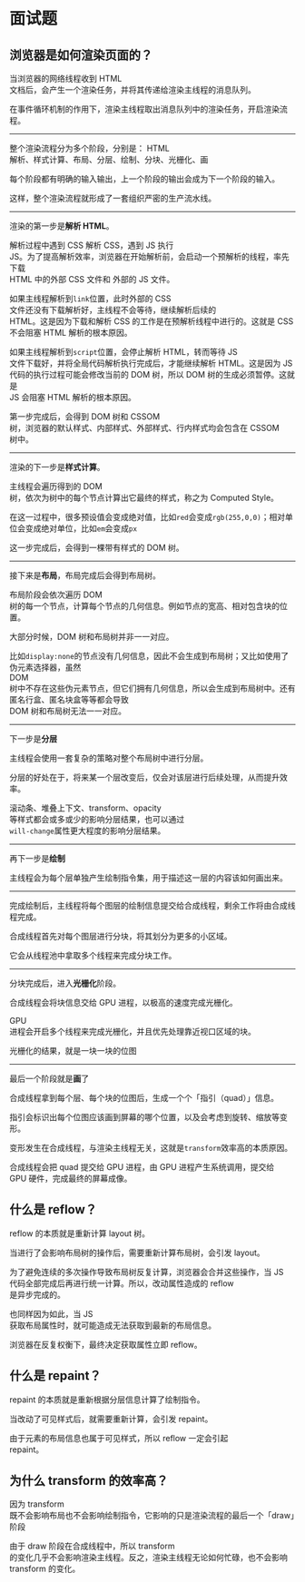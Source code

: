 # 面试题

## 浏览器是如何渲染页面的？

当浏览器的网络线程收到 HTML  
文档后，会产生一个渲染任务，并将其传递给渲染主线程的消息队列。  

在事件循环机制的作用下，渲染主线程取出消息队列中的渲染任务，开启渲染流程。

---

整个渲染流程分为多个阶段，分别是： HTML  
解析、样式计算、布局、分层、绘制、分块、光栅化、画  

每个阶段都有明确的输入输出，上一个阶段的输出会成为下一个阶段的输入。

这样，整个渲染流程就形成了一套组织严密的生产流水线。

---

渲染的第一步是**解析 HTML**。

解析过程中遇到 CSS 解析 CSS，遇到 JS 执行  
JS。为了提高解析效率，浏览器在开始解析前，会启动一个预解析的线程，率先下载  
HTML 中的外部 CSS 文件和 外部的 JS 文件。  

如果主线程解析到`link`位置，此时外部的 CSS  
文件还没有下载解析好，主线程不会等待，继续解析后续的  
HTML。这是因为下载和解析 CSS 的工作是在预解析线程中进行的。这就是 CSS  
不会阻塞 HTML 解析的根本原因。  

如果主线程解析到`script`位置，会停止解析 HTML，转而等待 JS  
文件下载好，并将全局代码解析执行完成后，才能继续解析 HTML。这是因为 JS  
代码的执行过程可能会修改当前的 DOM 树，所以 DOM 树的生成必须暂停。这就是  
JS 会阻塞 HTML 解析的根本原因。  

第一步完成后，会得到 DOM 树和 CSSOM  
树，浏览器的默认样式、内部样式、外部样式、行内样式均会包含在 CSSOM  
树中。  

---

渲染的下一步是**样式计算**。

主线程会遍历得到的 DOM  
树，依次为树中的每个节点计算出它最终的样式，称之为 Computed Style。  

在这一过程中，很多预设值会变成绝对值，比如`red`会变成`rgb(255,0,0)`；相对单位会变成绝对单位，比如`em`会变成`px`

这一步完成后，会得到一棵带有样式的 DOM 树。

---

接下来是**布局**，布局完成后会得到布局树。

布局阶段会依次遍历 DOM  
树的每一个节点，计算每个节点的几何信息。例如节点的宽高、相对包含块的位置。  

大部分时候，DOM 树和布局树并非一一对应。

比如`display:none`的节点没有几何信息，因此不会生成到布局树；又比如使用了伪元素选择器，虽然  
DOM  
树中不存在这些伪元素节点，但它们拥有几何信息，所以会生成到布局树中。还有匿名行盒、匿名块盒等等都会导致  
DOM 树和布局树无法一一对应。  

---

下一步是**分层**

主线程会使用一套复杂的策略对整个布局树中进行分层。

分层的好处在于，将来某一个层改变后，仅会对该层进行后续处理，从而提升效率。

滚动条、堆叠上下文、transform、opacity  
等样式都会或多或少的影响分层结果，也可以通过  
`will-change`属性更大程度的影响分层结果。

---

再下一步是**绘制**

主线程会为每个层单独产生绘制指令集，用于描述这一层的内容该如何画出来。

---

完成绘制后，主线程将每个图层的绘制信息提交给合成线程，剩余工作将由合成线程完成。

合成线程首先对每个图层进行分块，将其划分为更多的小区域。

它会从线程池中拿取多个线程来完成分块工作。

---

分块完成后，进入**光栅化**阶段。

合成线程会将块信息交给 GPU 进程，以极高的速度完成光栅化。

GPU  
进程会开启多个线程来完成光栅化，并且优先处理靠近视口区域的块。  

光栅化的结果，就是一块一块的位图

---

最后一个阶段就是**画**了

合成线程拿到每个层、每个块的位图后，生成一个个「指引（quad）」信息。

指引会标识出每个位图应该画到屏幕的哪个位置，以及会考虑到旋转、缩放等变形。

变形发生在合成线程，与渲染主线程无关，这就是`transform`效率高的本质原因。

合成线程会把 quad 提交给 GPU 进程，由 GPU 进程产生系统调用，提交给  
GPU 硬件，完成最终的屏幕成像。  

## 什么是 reflow？

reflow 的本质就是重新计算 layout 树。

当进行了会影响布局树的操作后，需要重新计算布局树，会引发 layout。

为了避免连续的多次操作导致布局树反复计算，浏览器会合并这些操作，当 JS  
代码全部完成后再进行统一计算。所以，改动属性造成的 reflow  
是异步完成的。  

也同样因为如此，当 JS  
获取布局属性时，就可能造成无法获取到最新的布局信息。  

浏览器在反复权衡下，最终决定获取属性立即 reflow。

## 什么是 repaint？

repaint 的本质就是重新根据分层信息计算了绘制指令。

当改动了可见样式后，就需要重新计算，会引发 repaint。

由于元素的布局信息也属于可见样式，所以 reflow 一定会引起  
repaint。  

## 为什么 transform 的效率高？

因为 transform  
既不会影响布局也不会影响绘制指令，它影响的只是渲染流程的最后一个「draw」阶段  

由于 draw 阶段在合成线程中，所以 transform  
的变化几乎不会影响渲染主线程。反之，渲染主线程无论如何忙碌，也不会影响  
transform 的变化。